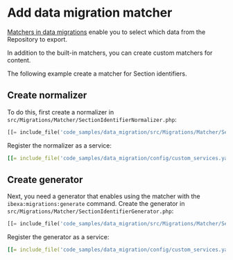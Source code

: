 # Add data migration matcher

[Matchers in data migrations]() enable you to select which data from the Repository to export.

In addition to the built-in matchers, you can create custom matchers for content.

The following example create a matcher for Section identifiers.

## Create normalizer

To do this, first create a normalizer in `src/Migrations/Matcher/SectionIdentifierNormalizer.php`:

``` php
[[= include_file('code_samples/data_migration/src/Migrations/Matcher/SectionIdentifierNormalizer.php') =]]
```

Register the normalizer as a service:

``` yaml
[[= include_file('code_samples/data_migration/config/custom_services.yaml', 10, 13) =]]
```

## Create generator

Next, you need a generator that enables using the matcher with the `ibexa:migrations:generate` command.
Create the generator in `src/Migrations/Matcher/SectionIdentifierGenerator.php`:

``` php
[[= include_file('code_samples/data_migration/src/Migrations/Matcher/SectionIdentifierGenerator.php') =]]
```

Register the generator as a service:

``` yaml
[[= include_file('code_samples/data_migration/config/custom_services.yaml', 14, 17) =]]
```
